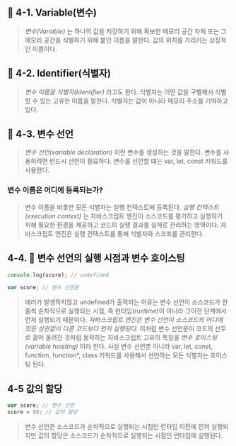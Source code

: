 
## 🍉 4-1. Variable(변수)

> *변수(Variable)*  는 하나의 값을 저장하기 위해 확보한 메모리 공간 자체 또는 그 메모리 공간을 식별하기 위해 붙인 이름을 말한다.
> 값의 위치를 가리키는 상징적인 이름이다.

## 🍊 4-2. Identifier(식별자)
> *변수 이름을 식별자(Identifier)* 라고도 한다.
> 식별자는 어떤 값을 구별해서 식별할 수 있는 고유한 이름을 말한다.
> 식별자는 값이 아니라 메모리 주소를 기억하고 있다.


## 🍘 4-3. 변수 선언
> *변수 선언(variable declaration)* 이란 변수를 생성하는 것을 말한다.
> 변수를 사용하려면 반드시 선언이 필요하다.
> 변수를 선언할 떄는 var, let, const 키워드를 사용한다.

### 변수 이름은 어디에 등록되는가?
> 변수 이름을 비롯한 모든 식별자는 실행 컨텍스트에 등록된다.
> *실행 컨텍스트(execution context)* 는 자바스크립트 엔진이 소스코드를 평가하고 실행하기 위해 필요한 환경을 제공하고 코드의 실행 결과를 실제로 관리하는 영역이다.
> 자바스크립트 엔진은 실행 컨텍스트를 통해 식별자와 스코프를 관리한다.


## 4-4. 🌸 변수 선언의 실행 시점과 변수 호이스팅
```javascript
console.log(score); // undefined

var score; // 변수 선언문
```

> 에러가 발생하지않고 undefined가 출력되는 이유는 변수 선언이 소스코드가 한 줄씩 순차적으로 실행되는 시점, 즉 런타임(runtime)이 아니라 그이전 단계에서 먼저 실행되기 때문이다.
> *자바스크립트 엔진은 변수 선언이 소스코드의 어디에 있든 상관없이 다른 코드보다 먼저 실행된다.*
> 이처럼 변수 선언문이 코드의 선두로 끌어 올려진 것처럼 동작하는 자바스크립트 고유의 특징을 *변수 호이스팅(variable hoisting)* 이라 한다.
> 사실 변수 선언뿐 아니라 var, let, const, function, function*, class 키워드를 사용해서 선언하는 모든 식별자는 호이스팅 된다.


## 4-5 값의 할당
```javascript
var score; // 변수 선언
score = 80; // 값의 할당
```

> 변수 선언은 소스코드가 순차적으로 실행되는 시점인 런타임 이전에 먼저 실행되지만 값의 할당은 소스코드가 순차적으로 실행되는 시점인 런타임에 실행된다.



